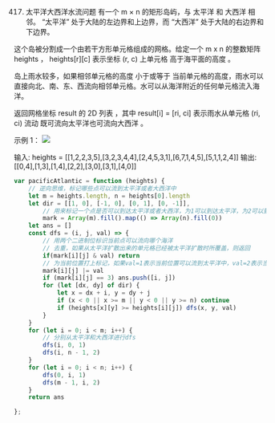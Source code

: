 417. 太平洋大西洋水流问题
有一个 m × n 的矩形岛屿，与 太平洋 和 大西洋 相邻。 “太平洋” 处于大陆的左边界和上边界，而 “大西洋” 处于大陆的右边界和下边界。

这个岛被分割成一个由若干方形单元格组成的网格。给定一个 m x n 的整数矩阵 heights ， heights[r][c] 表示坐标 (r, c) 上单元格 高于海平面的高度 。

岛上雨水较多，如果相邻单元格的高度 小于或等于 当前单元格的高度，雨水可以直接向北、南、东、西流向相邻单元格。水可以从海洋附近的任何单元格流入海洋。

返回网格坐标 result 的 2D 列表 ，其中 result[i] = [ri, ci] 表示雨水从单元格 (ri, ci) 流动 既可流向太平洋也可流向大西洋 。

 

示例 1：
![](https://assets.leetcode.com/uploads/2021/06/08/waterflow-grid.jpg)


输入: heights = [[1,2,2,3,5],[3,2,3,4,4],[2,4,5,3,1],[6,7,1,4,5],[5,1,1,2,4]]
输出: [[0,4],[1,3],[1,4],[2,2],[3,0],[3,1],[4,0]]
```js
var pacificAtlantic = function (heights) {
    // 逆向思维，标记哪些点可以流到太平洋或者大西洋中
    let m = heights.length, n = heights[0].length
    let dir = [[1, 0], [-1, 0], [0, 1], [0, -1]],
        // 用来标记一个点是否可以到达太平洋或者大西洋，为1可以到达太平洋，为2可以到达大西洋，为3两者都可以到达
        mark = Array(m).fill().map(() => Array(n).fill(0))
    let ans = []
    const dfs = (i, j, val) => {
        // 用两个二进制位标识当前点可以流向哪个海洋
        // 去重，如果从太平洋扩散出来的单元格已经被太平洋扩散时所覆盖，则返回
        if(mark[i][j] & val) return
        // 为当前位置打上标记，如果val=1表示当前位置可以流到太平洋中，val=2表示当前位置可以流向大西洋中
        mark[i][j] |= val
        if (mark[i][j] == 3) ans.push([i, j])
        for (let [dx, dy] of dir) {
            let x = dx + i, y = dy + j
            if (x < 0 || x >= m || y < 0 || y >= n) continue
            if (heights[x][y] >= heights[i][j]) dfs(x, y, val)
        }
    }
    for (let i = 0; i < m; i++) {
        // 分别从太平洋和大西洋进行dfs
        dfs(i, 0, 1)
        dfs(i, n - 1, 2)
    }
    for (let i = 0; i < n; i++) {
        dfs(0, i, 1)
        dfs(m - 1, i, 2)
    }
    return ans

};